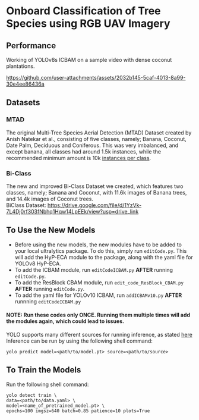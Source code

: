 # Onboard Classification of Tree Species using RGB UAV Imagery

## Performance
Working of YOLOv8s ICBAM on a sample video with dense coconut plantations.

https://github.com/user-attachments/assets/2032b145-5caf-4013-8a99-30e4ee86436a

## Datasets
### MTAD
The original Multi-Tree Species Aerial Detection (MTAD) Dataset created by Anish Natekar et al., consisting of five classes, namely; Banana, Coconut, Date Palm, Deciduous and Coniferous. This was very imbalanced, and except banana, all classes had around 1.5k instances, while the recommended minimum amount is 10k <a href="https://docs.ultralytics.com/yolov5/tutorials/tips_for_best_training_results/">instances per class</a>.
### Bi-Class
The new and improved Bi-Class Dataset we created, which features
two classes, namely; Banana and Coconut, with 11.6k images
of Banana trees, and 14.4k images of Coconut trees.  
BiClass Dataset: https://drive.google.com/file/d/1YzVk-7L4Dj0rf303fNbhq1Hqw14LpEEk/view?usp=drive_link 

## To Use the New Models
- Before using the new models, the new modules have to be added to your local ultralytics package. To do this, simply run `editCode.py`.  This will add the HyP-ECA module to the package, along with the yaml file for YOLOv8 HyP-ECA.  
- To add the ICBAM module, run `editCodeICBAM.py` **AFTER** running `editCode.py`.  
- To add the ResBlock CBAM module, run `edit_code_ResBlock_CBAM.py` **AFTER** running `editCode.py`.  
- To add the yaml file for YOLOv10 ICBAM, run `addICBAMv10.py` **AFTER** runnning `editCodeICBAM.py`  
  
#### NOTE: Run these codes only ONCE. Running them multiple times will add the modules again, which could lead to issues.  

YOLO supports many different sources for running inference, as stated <a href="https://docs.ultralytics.com/modes/predict/#inference-sources">here</a>  
Inference can be run by using the following shell command:
```
yolo predict model=<path/to/model.pt> source=<path/to/source>
```
## To Train the Models
Run the following shell command:  
```
yolo detect train \
data=<path/to/data.yaml> \
model=<name_of_pretrained_model.pt> \
epochs=100 imgsz=640 batch=0.85 patience=10 plots=True
```
